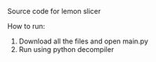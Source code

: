 Source code for lemon slicer

How to run:
1. Download all the files and open main.py
2. Run using python decompiler
